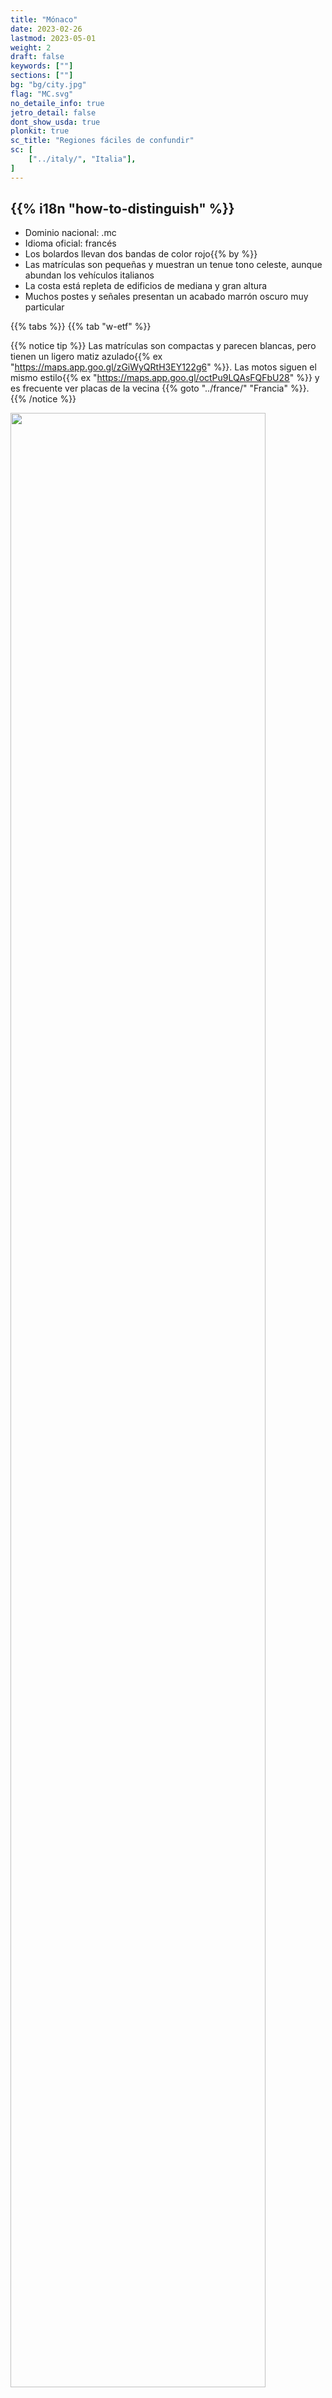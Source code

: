 ```yaml
---
title: "Mónaco"
date: 2023-02-26
lastmod: 2023-05-01
weight: 2
draft: false
keywords: [""]
sections: [""]
bg: "bg/city.jpg"
flag: "MC.svg"
no_detaile_info: true
jetro_detail: false
dont_show_usda: true
plonkit: true
sc_title: "Regiones fáciles de confundir"
sc: [
    ["../italy/", "Italia"],
]
---
```


<div class="main-desciption country-description">
    <h2 class="section-title">{{% i18n "how-to-distinguish" %}}</h2>
    <ul class="rule-list">
        <li>Dominio nacional: <span class="quiz">.mc</span></li>
        <li>Idioma oficial: francés</li>
        <li>Los bolardos llevan dos bandas de color <span class="quiz">rojo</span>{{% by %}}</li>
        <li>Las matrículas son pequeñas y muestran un tenue tono <span class="quiz">celeste</span>, aunque abundan los vehículos italianos</li>
        <li>La costa está repleta de edificios de mediana y gran altura</li>
        <li class="no-evidence">Muchos postes y señales presentan un acabado marrón oscuro muy particular</li>
    </ul>
</div>

{{% tabs %}}
{{% tab "w-etf" %}}

{{% notice tip %}}
Las matrículas son compactas y parecen blancas, pero tienen un ligero matiz <span class="quiz">azulado</span>{{% ex "https://maps.app.goo.gl/zGiWyQRtH3EY122g6" %}}. Las motos siguen el mismo estilo{{% ex "https://maps.app.goo.gl/octPu9LQAsFQFbU28" %}} y es frecuente ver placas de la vecina {{% goto "../france/" "Francia" %}}.
{{% /notice %}}
<div class="googlemap-if no-margin">
<img src="/rule/europe/monaco/road.jpg" width="90%">
</div>

{{% lb 50 %}}
![](/rule/europe/monaco/lp.jpg)

Dominio público
{{% /lb %}}


{{% notice tip %}}
Es el estado soberano con mayor densidad de población, por lo que abundan los rascacielos residenciales. No hay campos de cultivo ni carreteras amplias, sino calles estrechas y curvas, además de numerosos túneles.
{{% /notice %}}
<div class="googlemap-if no-margin">
<img src="/rule/europe/monaco/monaco_monte_carlo_mediterranean.jpg" width="90%">
</div>

{{% notice tip %}}
Muchas señales están fijadas a postes con un misterioso acabado dorado{{% ex "https://maps.app.goo.gl/tuisUghz3QXgXAdt7" "https://maps.app.goo.gl/8ECdUdsbkiZLd3YD9" %}}. Las barandillas cercanas suelen ser marrón oscuro{{% ex "https://maps.app.goo.gl/c6Lhp2dFioZVGaJm7" %}}, un detalle poco común fuera de Mónaco.
{{% /notice %}}
<div class="googlemap-if no-margin">
<img src="/rule/europe/monaco/660px-Panneaux_d'indication_à_Monaco_en_novembre_2021.jpg" width="50%">
</div>

{{% notice tip %}}
Los puntos de alquiler MonaBike de color rojo se distribuyen por toda la ciudad{{% ex "https://maps.app.goo.gl/kvuuJVTr3RueQbk16" "https://maps.app.goo.gl/2K9qJmn6SUn7AcbG7" "https://maps.app.goo.gl/XJ4Vc84Ug2asLKer5" %}} y volverás a ver los bolardos con dos bandas <span class="quiz">rojas</span>{{% ex "https://maps.app.goo.gl/mxqcuKsk3MVtr5gE8" "https://maps.app.goo.gl/aELPbMRAE5g7L68DA" "https://maps.app.goo.gl/ArWqgQFq8pCnGtxg9" %}}.
{{% /notice %}}
<div class="googlemap-if no-margin">
<img src="/rule/europe/monaco/952px-Station_MonaBike_(Grimaldi_Forum)_en_novembre_2021.jpg" width="95%">
</div>

{{% /tab %}}
{{% /tabs  %}}
